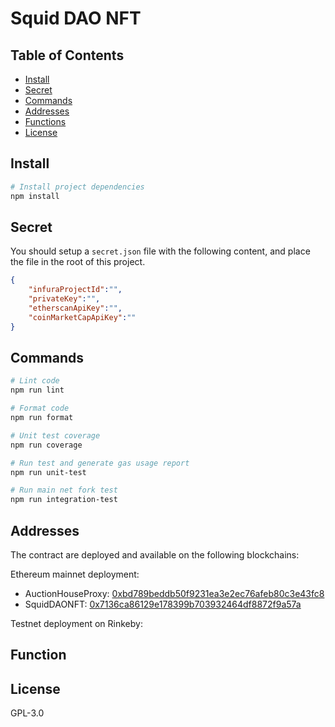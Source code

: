 # Squid DAO NFT



## Table of Contents

- [Install](#install)
- [Secret](#secret)
- [Commands](#commands)
- [Addresses](#addresses)
- [Functions](#function)
- [License](#license)

## Install

```bash
# Install project dependencies
npm install
```

## Secret
You should setup a ```secret.json``` file with the following content, and place the file in the root of this project.
```json
{
    "infuraProjectId":"", 
    "privateKey":"", 
    "etherscanApiKey":"",
    "coinMarketCapApiKey":""
}
```

## Commands

```bash
# Lint code
npm run lint

# Format code
npm run format

# Unit test coverage
npm run coverage

# Run test and generate gas usage report
npm run unit-test

# Run main net fork test
npm run integration-test
```
## Addresses

The contract are deployed and available on the following blockchains:

Ethereum mainnet deployment:
- AuctionHouseProxy: [0xbd789beddb50f9231ea3e2ec76afeb80c3e43fc8](https://etherscan.io/address/0xbd789beddb50f9231ea3e2ec76afeb80c3e43fc8#code)
- SquidDAONFT: [0x7136ca86129e178399b703932464df8872f9a57a](https://etherscan.io/address/0x7136ca86129e178399b703932464df8872f9a57a#code)

Testnet deployment on Rinkeby:

## Function

## License
 
GPL-3.0
